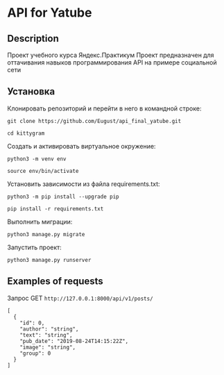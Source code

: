 # API for Yatube
## Description
Проект учебного курса Яндекс.Практикум
Проект предназначен для оттачивания навыков программирования API на примере социальной сети
## Установка
Клонировать репозиторий и перейти в него в командной строке:

```
git clone https://github.com/Eugust/api_final_yatube.git
```

```
cd kittygram
```

Cоздать и активировать виртуальное окружение:

```
python3 -m venv env
```

```
source env/bin/activate
```

Установить зависимости из файла requirements.txt:

```
python3 -m pip install --upgrade pip
```

```
pip install -r requirements.txt
```

Выполнить миграции:

```
python3 manage.py migrate
```

Запустить проект:

```
python3 manage.py runserver
```
## Examples of requests 
Запрос GET `http://127.0.0.1:8000/api/v1/posts/`
```
[
  {
    "id": 0,
    "author": "string",
    "text": "string",
    "pub_date": "2019-08-24T14:15:22Z",
    "image": "string",
    "group": 0
  }
]
```
